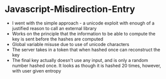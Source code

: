 # Javascript-Misdirection-Entry

- I went with the simple approach - a unicode exploit with enough of a justified reason to call an external library
 - Works on the principle that the information to be able to compute the key is sent before the hashes are computed
 - Global variable misuse due to use of unicode characters
 - The server takes in a token that when hashed once can reconstruct the key
 - The final key actually doesn't use any input, and is only a random number hashed once. It looks as though it is hashed 20 times, however, with user given entropy
